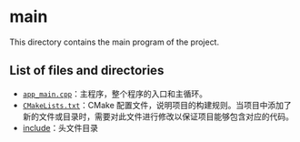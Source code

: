 # main

This directory contains the main program of the project.

## List of files and directories

- [`app_main.cpp`](app_main.cpp)：主程序，整个程序的入口和主循环。
- [`CMakeLists.txt`](CMakeLists.txt)：CMake 配置文件，说明项目的构建规则。当项目中添加了新的文件或目录时，需要对此文件进行修改以保证项目能够包含对应的代码。
- [include](./include)：头文件目录